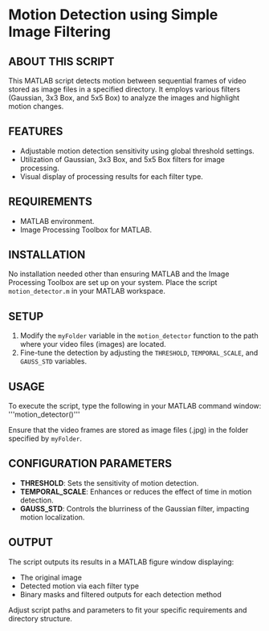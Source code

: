 # Motion Detection using Simple Image Filtering

## ABOUT THIS SCRIPT
This MATLAB script detects motion between sequential frames of video stored as image files in a specified directory. It employs various filters (Gaussian, 3x3 Box, and 5x5 Box) to analyze the images and highlight motion changes.

## FEATURES
- Adjustable motion detection sensitivity using global threshold settings.
- Utilization of Gaussian, 3x3 Box, and 5x5 Box filters for image processing.
- Visual display of processing results for each filter type.

## REQUIREMENTS
- MATLAB environment.
- Image Processing Toolbox for MATLAB.

## INSTALLATION
No installation needed other than ensuring MATLAB and the Image Processing Toolbox are set up on your system. Place the script `motion_detector.m` in your MATLAB workspace.

## SETUP
1. Modify the `myFolder` variable in the `motion_detector` function to the path where your video files (images) are located.
2. Fine-tune the detection by adjusting the `THRESHOLD`, `TEMPORAL_SCALE`, and `GAUSS_STD` variables.

## USAGE
To execute the script, type the following in your MATLAB command window:
'''motion_detector()'''

Ensure that the video frames are stored as image files (.jpg) in the folder specified by `myFolder`.

## CONFIGURATION PARAMETERS
- **THRESHOLD**: Sets the sensitivity of motion detection.
- **TEMPORAL_SCALE**: Enhances or reduces the effect of time in motion detection.
- **GAUSS_STD**: Controls the blurriness of the Gaussian filter, impacting motion localization.

## OUTPUT
The script outputs its results in a MATLAB figure window displaying:
- The original image
- Detected motion via each filter type
- Binary masks and filtered outputs for each detection method

Adjust script paths and parameters to fit your specific requirements and directory structure.
